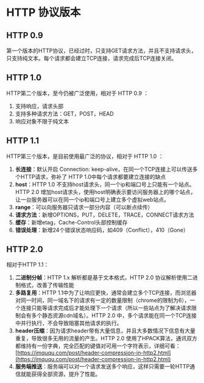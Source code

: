 # HTTP 协议版本

## HTTP 0.9

第一个版本的HTTP协议，已经过时，只支持GET请求方法，并且不支持请求头，只支持纯文本。每个请求都会建立TCP连接，请求完成后TCP连接关闭。

## HTTP 1.0

HTTP第二个版本，至今仍被广泛使用，相对于 HTTP 0.9 ：

1. 支持响应，请求头部
2. 支持多种请求方法：GET，POST，HEAD
3. 响应对象不限于纯文本

## HTTP 1.1

HTTP第三个版本，是目前使用最广泛的协议，相对于 HTTP 1.0 ：

1. **长连接**：默认开启 Connection: keep-alive，在同一个TCP连接上可以传送多个HTTP请求，弥补了 HTTP 1.0中每个请求都要建立连接的缺点
2. **host**：HTTP 1.0 不支持host请求头，同一个ip和端口号上只能有一个站点。HTTP 2.0 增加host请求头，使用host明确表示要访问服务器上的哪个站点，让一台服务器可以在同一个ip和端口号上建立多个虚拟web站点。
3. **range**：可以向服务器只请求一部分内容（可以断点续传）
4. **请求方法**：新增OPTIONS，PUT，DELETE，TRACE，CONNECT请求方法
5. **缓存**：新增etag，Cache-Control头部控制缓存
6. **错误处理**：新增24个错误状态响应码，如409（Conflict），410（Gone）

## HTTP 2.0

相对于HTTP 1.1：

1. **二进制分帧**：HTTP 1.x 解析都是基于文本格式，HTTP 2.0 协议解析使用二进制格式，改善了传输性能
2. **多路复用**：HTTP 1.1中为了让响应更快，通常会建立多个TCP连接，而浏览器对同一时间，同一域名下的请求有一定的数量限制（chrome的限制为6），一个连接只能等请求完成后才能处理下一个请求（所以一些站点为了解决请求限制会有多个静态资源cdn域名）。HTTP 2.0 中，多个请求能在同一个TCP连接中并行执行，不会导致阻塞其他请求的执行。
3. **header压缩**：因为请求header带有大量信息，并且大多数情况下信息有大量重复，导致很多无用的流量的产生。HTTP 2.0 使用了HPACK算法，通讯双方都维持有一份字典，完全匹配的键值对可用一个字符表示，详细可看：[https://imququ.com/post/header-compression-in-http2.html](https://imququ.com/post/header-compression-in-http2.html)
4. **服务端推送**：服务端可以对一个请求发送多个响应，这样只需要一轮HTTP通信就能获得全部资源，提升了性能。

